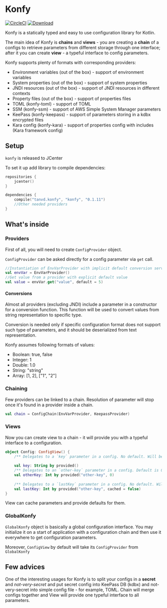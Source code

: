# Konfy 

[![CircleCI](https://circleci.com/gh/TanVD/konfy.svg?style=svg)](https://circleci.com/gh/TanVD/konfy)
[![Download](https://api.bintray.com/packages/tanvd/konfy/konfy/images/download.svg) ](https://bintray.com/tanvd/konfy/konfy/_latestVersion)


Konfy is a statically typed and easy to use configuration library for Kotlin. 

The main idea of Konfy is **chains** and **views** - you are creating a **chain**
of a configs to retrieve parameters from different storage through one interface; after 
it you can create **view** - a typeful interface to config parameters.

Konfy supports plenty of formats with corresponding providers:
* Environment variables (out of the box) - support of environment variables
* System properties (out of the box) - support of system properties
* JNDI resources (out of the box) - support of JNDI resources in different contexts
* Property files (out of the box) - support of properties files
* TOML (konfy-toml) - support of TOML
* SSM (konfy-ssm) - support of AWS Simple System Manager parameters
* KeePass (konfy-keepass) - support of parameters storing in a kdbx encrypted files
* Kara config (konfy-kara) - support of properties config with includes (Kara framework config)

## Setup

`konfy` is released to JCenter

To set it up add library to compile dependencies:
```kotlin
repositories {
    jcenter()
}

dependencies {
    compile("tanvd.konfy", "konfy", "0.1.11")
    //Other needed providers
}
```

## What's inside

### Providers

First of all, you will need to create `ConfigProvider` object.

`ConfigProvider` can be asked directly for a config parameter via `get` call.

```kotlin
//Instantiation of EnvVarProvider with implicit default conversion service
val envVar = EnvVarProvider()
//Get value from a provider with explicit default value
val value = envVar.get("value", default = 5)
```

#### Conversions

Almost all providers (excluding JNDI) include a parameter in a constructor 
for a conversion function. This function will be used to convert values from 
string representation to specific type. 

Conversion is needed only if specific configuration format does not support 
such type of parameters, and it should be deserialized from text representation.

Konfy assumes following formats of values:
* Boolean: true, false
* Integer: 1
* Double: 1.0
* String: "string"
* Array: [1, 2], ["1", "2"]

### Chaining

Few providers can be linked to a chain. Resolution of parameter will stop
once it's found in a provider inside a chain.

```kotlin
val chain = ConfigChain(EnvVarProvider, KeepassProvider)
```

### Views

Now you can create view to a chain - it will provide you with a typeful interface
to a configuration.

```kotlin
object Config: ConfigView() {
    /** Delegates to a `key` parameter in a config. No default. Will be cached. */
    
    val key: String by provided()
    /** Delegates to an `other-key` parameter in a config. Default is 0. Will be cached.  */
    val otherKey: Int by provided("other-key", 0)
    
    /** Delegates to a `lastKey` parameter in a config. No default. Will not be cached. */
    val lastKey: Int by provided("other-key", cached = false)
}
```

View can cache parameters and provide defaults for them.

### GlobalKonfy

`GlobalKonfy` object is basically a global configuration interface. You may initialize
it on a start of application with a configuration chain and then use it everywhere to
get configuration parameters.

Moreover, `ConfigView` by default will take its `ConfigProvider` from `GlobalKonfy`

## Few advices

One of the interesting usages for Konfy is to split your configs
in a **secret** and *not-very-secret* and put secret config into KeePass DB (kdbx)
and not-very-secret into simple config file - for example, TOML. Chain will merge configs 
together and View will provide one typeful interface  to all parameters.


